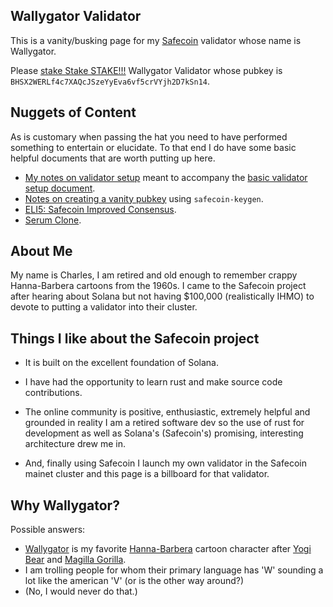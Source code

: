 ## Wallygator Validator

This is a vanity/busking page for my [Safecoin](https://safecoin.org) validator whose name is Wallygator.  

Please [stake Stake STAKE!!!](https://stake.safecoin.org/#/) Wallygator Validator whose pubkey is `BHSX2WERLf4c7XAQcJSzeYyEva6vf5crVYjh2D7kSn14`.

## Nuggets of Content
As is customary when passing the hat you need to have performed something to entertain or elucidate.  To that end I do have some basic helpful documents that are worth putting up here.

* [My notes on validator setup](Accounts.md) meant to accompany the [basic validator setup document](https://safecoin.org/validator-set-up-instructions/).
* [Notes on creating a vanity pubkey](Vanity.md) using `safecoin-keygen`.
* [ELI5: Safecoin Improved Consensus](Consensus.md).
* [Serum Clone](Serum.md).

## About Me
My name is Charles, I am retired and old enough to remember crappy Hanna-Barbera cartoons from the 1960s. I came to the Safecoin project after hearing about Solana but not having $100,000 (realistically IHMO) to devote to putting a validator into their cluster. 

## Things I like about the Safecoin project

- It is built on the excellent foundation of Solana.

- I have had the opportunity to learn rust and make source code contributions.

- The online community is positive, enthusiastic, extremely helpful and grounded in reality
I am a retired software dev so the use of rust for development as well as Solana's (Safecoin's) promising, interesting architecture drew me in.  

- And, finally using Safecoin I launch my own validator in the Safecoin mainet cluster and this page is a billboard for that validator.

## Why Wallygator?
Possible answers:
* [Wallygator](https://en.wikipedia.org/wiki/Wally_Gator) is my favorite [Hanna-Barbera](https://en.wikipedia.org/wiki/Hanna-Barbera) cartoon character after [Yogi Bear](https://en.wikipedia.org/wiki/Yogi_Bear) and [Magilla Gorilla](https://en.wikipedia.org/wiki/Magilla_Gorilla).
* I am trolling people for whom their primary language has 'W' sounding a lot like the american 'V' (or is the other way around?)
* (No, I would never do that.)

